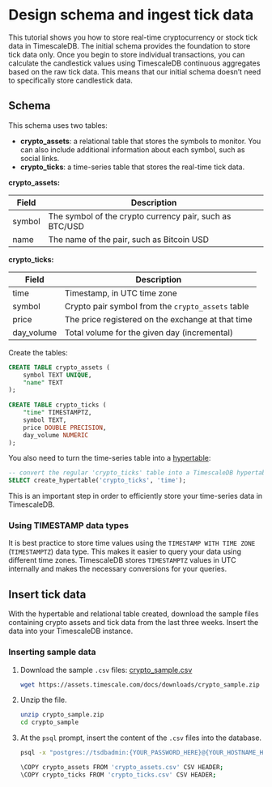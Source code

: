 # Design schema and ingest tick data
This tutorial shows you how to store real-time cryptocurrency or stock 
tick data in TimescaleDB. The initial schema provides the foundation to 
store tick data only. Once you begin to store individual transactions, you can 
calculate the candlestick values using TimescaleDB continuous aggregates 
based on the raw tick data. This means that our initial schema doesn’t need to 
specifically store candlestick data.

## Schema
This schema uses two tables:
* **crypto_assets**: a relational table that stores the symbols to monitor. 
   You can also include additional information about each 
   symbol, such as social links.
* **crypto_ticks**: a time-series table that stores the real-time tick data.

**crypto_assets:**

|Field|Description|
|-|-|
|symbol|The symbol of the crypto currency pair, such as BTC/USD|
|name|The name of the pair, such as Bitcoin USD|

**crypto_ticks:**

|Field|Description|
|-|-|
|time|Timestamp, in UTC time zone|
|symbol|Crypto pair symbol from the `crypto_assets` table|
|price|The price registered on the exchange at that time|
|day_volume|Total volume for the given day (incremental)|

Create the tables:
```sql
CREATE TABLE crypto_assets (
    symbol TEXT UNIQUE,
    "name" TEXT
);
 
CREATE TABLE crypto_ticks (
    "time" TIMESTAMPTZ,
    symbol TEXT,
    price DOUBLE PRECISION,
    day_volume NUMERIC
);
```

You also need to turn the time-series table into a [hypertable][hypertable]:
```sql
-- convert the regular 'crypto_ticks' table into a TimescaleDB hypertable with 7-day chunks
SELECT create_hypertable('crypto_ticks', 'time');
```

This is an important step in order to efficiently store your time-series
data in TimescaleDB.


### Using TIMESTAMP data types
It is best practice to store time values using the `TIMESTAMP WITH TIME ZONE` (`TIMESTAMPTZ`)
data type. This makes it easier to query your data
using different time zones. TimescaleDB 
stores `TIMESTAMPTZ` values in UTC internally and makes the necessary
conversions for your queries.

## Insert tick data
With the hypertable and relational table created, download the sample files
containing crypto assets and tick data from the last three weeks. Insert the data
into your TimescaleDB instance.

<procedure>

### Inserting sample data
1. Download the sample `.csv` files: <tag type="download">[crypto_sample.csv](https://assets.timescale.com/docs/downloads/crypto_sample.zip)</tag>
    ```bash
    wget https://assets.timescale.com/docs/downloads/crypto_sample.zip
    ```
1. Unzip the file.
    ```bash
    unzip crypto_sample.zip
    cd crypto_sample
    ```
1. At the `psql` prompt, insert the content of the `.csv` files into the database.
    ```bash
    psql -x "postgres://tsdbadmin:{YOUR_PASSWORD_HERE}@{YOUR_HOSTNAME_HERE}:{YOUR_PORT_HERE}/tsdb?sslmode=require"
    
    \COPY crypto_assets FROM 'crypto_assets.csv' CSV HEADER;
    \COPY crypto_ticks FROM 'crypto_ticks.csv' CSV HEADER;
    ```

</procedure>


[hypertable]: /how-to-guides/hypertables/
[sample-download]: https://assets.timescale.com/docs/downloads/crypto_sample.zip